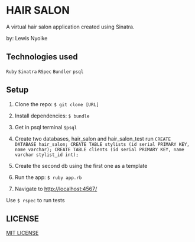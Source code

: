 # HAIR SALON

A virtual hair salon application created using Sinatra.

by: Lewis Nyoike


## Technologies used

`Ruby` `Sinatra` `RSpec` `Bundler` `psql`

## Setup

1. Clone the repo: `$ git clone [URL]`

2. Install dependencies: `$ bundle`

3. Get in psql terminal `$psql`

4. Create two databases, hair_salon and hair_salon_test
   run `CREATE DATABASE hair_salon;
  CREATE TABLE stylists (id serial PRIMARY KEY, name varchar);
  CREATE TABLE clients (id serial PRIMARY KEY, name varchar stylist_id int);`

5. Create the second db using the first one as a template

6. Run the app: `$ ruby app.rb`

7. Navigate to [http://localhost:4567/](http://localhost:4567/)

Use `$ rspec` to run tests

## LICENSE

[MIT LICENSE]()

